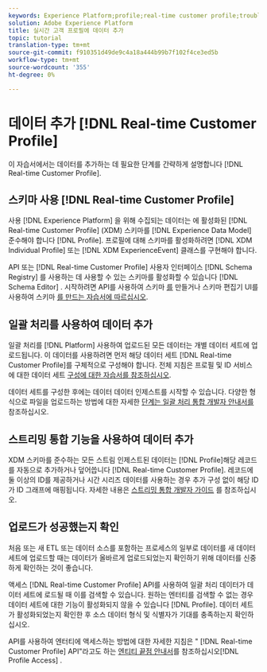 ```yaml
---
keywords: Experience Platform;profile;real-time customer profile;troubleshooting;API
solution: Adobe Experience Platform
title: 실시간 고객 프로필에 데이터 추가
topic: tutorial
translation-type: tm+mt
source-git-commit: f910351d49de9c4a18a444b99b7f102f4ce3ed5b
workflow-type: tm+mt
source-wordcount: '355'
ht-degree: 0%

---
```



# 데이터 추가 [!DNL Real-time Customer Profile]

이 자습서에서는 데이터를 추가하는 데 필요한 단계를 간략하게 설명합니다 [!DNL Real-time Customer Profile].

## 스키마 사용 [!DNL Real-time Customer Profile]

사용 [!DNL Experience Platform] 을 위해 수집되는 데이터는 에 활성화된 [!DNL Real-time Customer Profile] (XDM) 스키마를 [!DNL Experience Data Model] 준수해야 합니다 [!DNL Profile]. 프로필에 대해 스키마를 활성화하려면 [!DNL XDM Individual Profile] 또는 [!DNL XDM ExperienceEvent] 클래스를 구현해야 합니다.

API 또는 [!DNL Real-time Customer Profile] 사용자 인터페이스 [!DNL Schema Registry] 를 사용하는 데 사용할 수 있는 스키마를 활성화할 수 있습니다 [!DNL Schema Editor] . 시작하려면 API를 사용하여 스키마 [를](../../xdm/tutorials/create-schema-api.md) 만들거나 스키마 편집기 UI를 사용하여 스키마 [를 만드는 자습서에 따르십시오](../../xdm/tutorials/create-schema-ui.md).

## 일괄 처리를 사용하여 데이터 추가

일괄 처리를 [!DNL Platform] 사용하여 업로드된 모든 데이터는 개별 데이터 세트에 업로드됩니다. 이 데이터를 사용하려면 먼저 해당 데이터 세트 [!DNL Real-time Customer Profile]를 구체적으로 구성해야 합니다. 전체 지침은 프로필 및 ID 서비스에 대한 데이터 세트 [구성에 대한 자습서를 참조하십시오](dataset-configuration.md).

데이터 세트를 구성한 후에는 데이터 데이터 인제스트를 시작할 수 있습니다. 다양한 형식으로 파일을 업로드하는 방법에 대한 자세한 [단계는 일괄 처리 통합 개발자 안내서를](../../ingestion/batch-ingestion/api-overview.md) 참조하십시오.

## 스트리밍 통합 기능을 사용하여 데이터 추가

XDM 스키마를 준수하는 모든 스트림 인제스트된 데이터는 [!DNL Profile]해당 레코드를 자동으로 추가하거나 덮어씁니다 [!DNL Real-time Customer Profile]. 레코드에 둘 이상의 ID를 제공하거나 시간 시리즈 데이터를 사용하는 경우 추가 구성 없이 해당 ID가 ID 그래프에 매핑됩니다. 자세한 내용은 [스트리밍 통합 개발자 가이드](../../ingestion/tutorials/streaming-record-data.md) 를 참조하십시오.

## 업로드가 성공했는지 확인

처음 또는 새 ETL 또는 데이터 소스를 포함하는 프로세스의 일부로 데이터를 새 데이터 세트에 업로드할 때는 데이터가 올바르게 업로드되었는지 확인하기 위해 데이터를 신중하게 확인하는 것이 좋습니다.

액세스 [!DNL Real-time Customer Profile] API를 사용하여 일괄 처리 데이터가 데이터 세트에 로드될 때 이를 검색할 수 있습니다. 원하는 엔터티를 검색할 수 없는 경우 데이터 세트에 대한 기능이 활성화되지 않을 수 있습니다 [!DNL Profile]. 데이터 세트가 활성화되었는지 확인한 후 소스 데이터 형식 및 식별자가 기대를 충족하는지 확인하십시오.

API를 사용하여 엔터티에 액세스하는 방법에 대한 자세한 지침은 &quot; [!DNL Real-time Customer Profile] API&quot;라고도 하는 [엔티티 끝점 안내서](../api/entities.md)를 참조하십시오[!DNL Profile Access] .